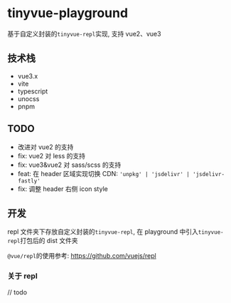 # tinyvue-playground
基于自定义封装的`tinyvue-repl`实现, 支持 vue2、vue3

## 技术栈
- vue3.x
- vite
- typescript
- unocss
- pnpm

 

## TODO
- 改进对 vue2 的支持
- fix: vue2 对 less 的支持
- fix: vue3&vue2 对 sass/scss 的支持
- feat: 在 header 区域实现切换 CDN: `'unpkg' | 'jsdelivr' | 'jsdelivr-fastly'`
- fix: 调整 header 右侧 icon style


## 开发
repl 文件夹下存放自定义封装的`tinyvue-repl`, 在 playground 中引入`tinyvue-repl`打包后的 dist 文件夹

`@vue/repl`的使用参考: https://github.com/vuejs/repl

### 关于 repl
// todo
